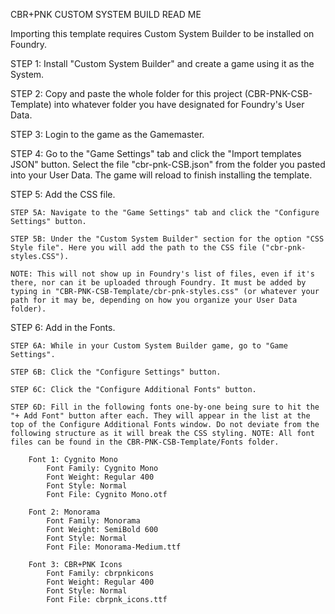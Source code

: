 CBR+PNK CUSTOM SYSTEM BUILD READ ME

Importing this template requires Custom System Builder to be installed on Foundry.

STEP 1: Install "Custom System Builder" and create a game using it as the System.

STEP 2: Copy and paste the whole folder for this project (CBR-PNK-CSB-Template) into whatever folder you have designated for Foundry's User Data.

STEP 3: Login to the game as the Gamemaster.

STEP 4: Go to the "Game Settings" tab and click the "Import templates JSON" button. Select the file "cbr-pnk-CSB.json" from the folder you pasted into your User Data. The game will reload to finish installing the template.

STEP 5: Add the CSS file.

	STEP 5A: Navigate to the "Game Settings" tab and click the "Configure Settings" button.
 
	STEP 5B: Under the "Custom System Builder" section for the option "CSS Style file". Here you will add the path to the CSS file ("cbr-pnk-styles.CSS").
 
	NOTE: This will not show up in Foundry's list of files, even if it's there, nor can it be uploaded through Foundry. It must be added by typing in "CBR-PNK-CSB-Template/cbr-pnk-styles.css" (or whatever your path for it may be, depending on how you organize your User Data folder).

STEP 6: Add in the Fonts. 

	STEP 6A: While in your Custom System Builder game, go to "Game Settings".
 
	STEP 6B: Click the "Configure Settings" button.
 
	STEP 6C: Click the "Configure Additional Fonts" button.
 
	STEP 6D: Fill in the following fonts one-by-one being sure to hit the "+ Add Font" button after each. They will appear in the list at the top of the Configure Additional Fonts window. Do not deviate from the following structure as it will break the CSS styling. NOTE: All font files can be found in the CBR-PNK-CSB-Template/Fonts folder.

		Font 1: Cygnito Mono
			Font Family: Cygnito Mono
			Font Weight: Regular 400
			Font Style: Normal
			Font File: Cygnito Mono.otf

		Font 2: Monorama
			Font Family: Monorama
			Font Weight: SemiBold 600
			Font Style: Normal
			Font File: Monorama-Medium.ttf

		Font 3: CBR+PNK Icons
			Font Family: cbrpnkicons
			Font Weight: Regular 400
			Font Style: Normal
			Font File: cbrpnk_icons.ttf
